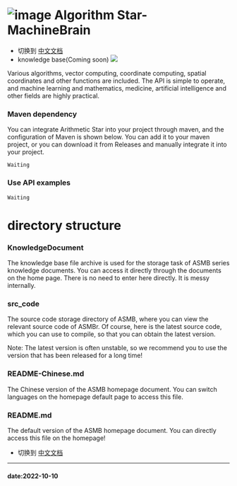 # ![image](https://user-images.githubusercontent.com/113756063/194830221-abe24fcc-484b-4769-b3b7-ec6d8138f436.png) Algorithm Star-MachineBrain
- 切换到 [中文文档](https://github.com/BeardedManZhao/algorithmStar/blob/main/README-Chinese.md)
- knowledge base(Coming soon)
  <a href="https://github.com/BeardedManZhao/algorithmStar/blob/main/KnowledgeDocument/knowledge%20base.md">
  <img src = "https://user-images.githubusercontent.com/113756063/194832492-f8c184c1-55e8-4f16-943a-34b99ac751d4.png"/>
  </a>

Various algorithms, vector computing, coordinate computing, spatial coordinates and other functions are included. The API is simple to operate, and machine learning and mathematics, medicine, artificial intelligence and other fields are highly practical.

### Maven dependency
You can integrate Arithmetic Star into your project through maven, and the configuration of Maven is shown below. You can add it to your maven project, or you can download it from Releases and manually integrate it into your project.
```
Waiting
```
### Use API examples

```
Waiting
```

# directory structure

### KnowledgeDocument
The knowledge base file archive is used for the storage task of ASMB series knowledge documents. You can access it directly through the documents on the home page. There is no need to enter here directly. It is messy internally.

### src_code
The source code storage directory of ASMB, where you can view the relevant source code of ASMBr. Of course, here is the latest source code, which you can use to compile, so that you can obtain the latest version.

Note: The latest version is often unstable, so we recommend you to use the version that has been released for a long time!

### README-Chinese.md
The Chinese version of the ASMB homepage document. You can switch languages on the homepage default page to access this file.

### README.md
The default version of the ASMB homepage document. You can directly access this file on the homepage!

- 切换到 [中文文档](https://github.com/BeardedManZhao/algorithmStar/blob/main/README-Chinese.md)
<hr>

#### date:2022-10-10
